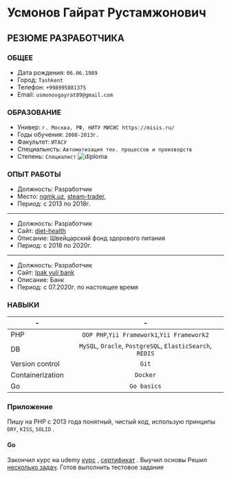 # Усмонов Гайрат Рустамжонович

## РЕЗЮМЕ РАЗРАБОТЧИКА

### ОБЩЕЕ

- Дата рождения: `06.06.1989`
- Город: `Tashkent`
- Телефон: `+998995881375`
- Email: `usmonovgayrat89@gmail.com`

### ОБРАЗОВАНИЕ

- Универ: `г. Москва, РФ, НИТУ МИСИС https://misis.ru/`
- Годы обучения: `2008-2013г.`
- Факультет: `ИТАСУ`
- Специальнсть: `Автоматизация тех. процессов и производств`
- Степень: `Специалиcт`
  ![diploma](https://user-images.githubusercontent.com/30826165/117570586-28e41380-b0e4-11eb-9e5f-4d5b7eef81e3.jpg)

### ОПЫТ РАБОТЫ

- Должность: Разработчик
- Место: [ngmk.uz](https://www.google.com), [steam-trader](https://steam-trader.com),
- Период: с 2013 по 2018г.

---

- Должность: Разработчик
- Сайт: [diet-health](https://www.diet-health.info)
- Описание: Швейцарский фонд здорового питания
- Период: с 2018 по 2020г.

---

- Должность: Разработчик
- Сайт: [Ipak yuli bank](https://ipakyulibank.uz/)
- Описание: Банк
- Период: с 07.2020г. по настоящее время

### НАВЫКИ

| -                |                             -                             |
| ---------------- | :-------------------------------------------------------: |
| PHP              |        `OOP PHP`,`Yii Framework1`,`Yii Framework2`        |
| DB               | `MySQL`, `Oracle`, `PostgreSQL`, `ElasticSearch`, `REDIS` |
| Version control  |                           `Git`                           |
| Containerization |                         `Docker`                          |
| Go               |                         `Go basics`                          |

### Приложение

Пишу на PHP с 2013 года понятный, чистый код, использую принципы `DRY`, `KISS`, `SOLID` .

#### Go
Закончил курс на udemy [курс](https://www.udemy.com/course/go-the-complete-developers-guide/) , [сертификат](https://www.udemy.com/certificate/UC-debd6324-9709-4ef4-a23a-1cb44115a7b0/) .
Выучил основы
Решил [несколько задач](https://www.codewars.com/users/rabdavinci/completed_solutions).
Готов выполнить тестовое задание
